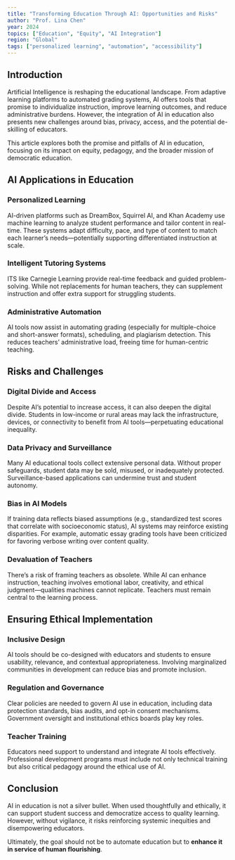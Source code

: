 ```yaml
---
title: "Transforming Education Through AI: Opportunities and Risks"
author: "Prof. Lina Chen"
year: 2024
topics: ["Education", "Equity", "AI Integration"]
region: "Global"
tags: ["personalized learning", "automation", "accessibility"]
---
```


## Introduction

Artificial Intelligence is reshaping the educational landscape. From adaptive learning platforms to automated grading systems, AI offers tools that promise to individualize instruction, improve learning outcomes, and reduce administrative burdens. However, the integration of AI in education also presents new challenges around bias, privacy, access, and the potential de-skilling of educators.

This article explores both the promise and pitfalls of AI in education, focusing on its impact on equity, pedagogy, and the broader mission of democratic education.

## AI Applications in Education

### Personalized Learning
AI-driven platforms such as DreamBox, Squirrel AI, and Khan Academy use machine learning to analyze student performance and tailor content in real-time. These systems adapt difficulty, pace, and type of content to match each learner’s needs—potentially supporting differentiated instruction at scale.

### Intelligent Tutoring Systems
ITS like Carnegie Learning provide real-time feedback and guided problem-solving. While not replacements for human teachers, they can supplement instruction and offer extra support for struggling students.

### Administrative Automation
AI tools now assist in automating grading (especially for multiple-choice and short-answer formats), scheduling, and plagiarism detection. This reduces teachers’ administrative load, freeing time for human-centric teaching.

## Risks and Challenges

### Digital Divide and Access
Despite AI’s potential to increase access, it can also deepen the digital divide. Students in low-income or rural areas may lack the infrastructure, devices, or connectivity to benefit from AI tools—perpetuating educational inequality.

### Data Privacy and Surveillance
Many AI educational tools collect extensive personal data. Without proper safeguards, student data may be sold, misused, or inadequately protected. Surveillance-based applications can undermine trust and student autonomy.

### Bias in AI Models
If training data reflects biased assumptions (e.g., standardized test scores that correlate with socioeconomic status), AI systems may reinforce existing disparities. For example, automatic essay grading tools have been criticized for favoring verbose writing over content quality.

### Devaluation of Teachers
There’s a risk of framing teachers as obsolete. While AI can enhance instruction, teaching involves emotional labor, creativity, and ethical judgment—qualities machines cannot replicate. Teachers must remain central to the learning process.

## Ensuring Ethical Implementation

### Inclusive Design
AI tools should be co-designed with educators and students to ensure usability, relevance, and contextual appropriateness. Involving marginalized communities in development can reduce bias and promote inclusion.

### Regulation and Governance
Clear policies are needed to govern AI use in education, including data protection standards, bias audits, and opt-in consent mechanisms. Government oversight and institutional ethics boards play key roles.

### Teacher Training
Educators need support to understand and integrate AI tools effectively. Professional development programs must include not only technical training but also critical pedagogy around the ethical use of AI.

## Conclusion

AI in education is not a silver bullet. When used thoughtfully and ethically, it can support student success and democratize access to quality learning. However, without vigilance, it risks reinforcing systemic inequities and disempowering educators.

Ultimately, the goal should not be to automate education but to **enhance it in service of human flourishing**.